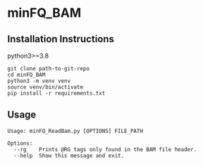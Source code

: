 # minFQ_BAM


## Installation Instructions

python3>=3.8


```
git clone path-to-git-repo
cd minFQ_BAM
python3 -m venv venv
source venv/bin/activate
pip install -r requirements.txt
```

## Usage

```
Usage: minFQ_ReadBam.py [OPTIONS] FILE_PATH

Options:
  --rg    Prints @RG tags only found in the BAM file header.
  --help  Show this message and exit.

```
